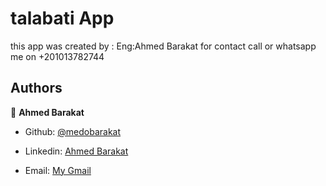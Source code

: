 # talabati App


 this app was created by : Eng:Ahmed Barakat
 for contact call or whatsapp me on +201013782744
 
 ## Authors

👤 **Ahmed Barakat**
- Github: [@medobarakat](https://github.com/medobarakat)

- Linkedin: [Ahmed Barakat](https://www.linkedin.com/in/ahmed-barakat-dev/)

- Email: [My Gmail](ahmedbarakat2401@gmail.com)

